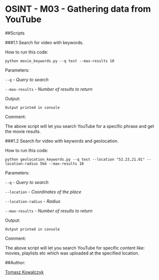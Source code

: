 OSINT - M03 - Gathering data from YouTube
=========================================
##Scripts

###1.1 Search for video with keywords.

How to run this code:

`python movie_keywords.py --q test --max-results 10` 

Parameters:

`--q` - *Query to search*

`--max-results` - *Number of results to return*

Output:

`Output printed in console`

Comment:

The above script will let you search YouTube for a specific phrase and get the movie results.

###1.2 Search for video with keywords and geolocation.

How to run this code:

`python geolocation_keywords.py --q test --location "52.23,21.01" --location-radius 5km --max-results 10` 

Parameters:

`--q` - *Query to search*

`--location` - *Coordinates of the place*

`--location-radius` - *Radius*

`--max-results` - *Number of results to return*

Output:

`Output printed in console`

Comment:

The above script will let you search YouTube for specific content like: movies, playlists etc which was uploaded at the specified location.


##Author:

[Tomasz Kowalczyk](http://kownet.info)